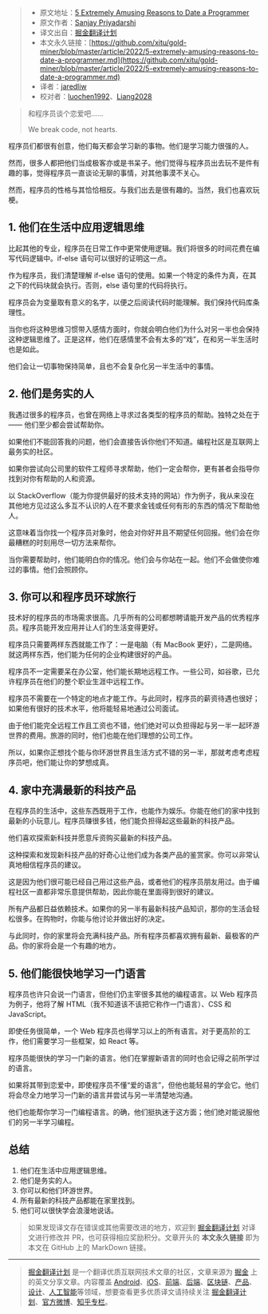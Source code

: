 > * 原文地址：[5 Extremely Amusing Reasons to Date a Programmer](https://javascript.plainenglish.io/5-extremely-amusing-reasons-to-date-a-programmer-7061ce80798a)
> * 原文作者：[Sanjay Priyadarshi](https://medium.com/@sanjay-priyadarshi)
> * 译文出自：[掘金翻译计划](https://github.com/xitu/gold-miner)
> * 本文永久链接：[https://github.com/xitu/gold-miner/blob/master/article/2022/5-extremely-amusing-reasons-to-date-a-programmer.md](https://github.com/xitu/gold-miner/blob/master/article/2022/5-extremely-amusing-reasons-to-date-a-programmer.md)
> * 译者：[jaredliw](https://github.com/jaredliw)
> * 校对者：[luochen1992](https://github.com/luochen1992)、[Liang2028](https://github.com/Liang2028)

> 和程序员谈个恋爱吧……
>
> We break code, not hearts.

程序员们都很有创意，他们每天都会学习新的事物。他们是学习能力很强的人。

然而，很多人都把他们当成极客亦或是书呆子。他们觉得与程序员出去玩不是件有趣的事，觉得程序员一直谈论无聊的事情，对其他事漠不关心。

然而，程序员的性格与其恰恰相反。与我们出去是很有趣的。当然，我们也喜欢玩梗。

## 1. 他们在生活中应用逻辑思维

比起其他的专业，程序员在日常工作中更常使用逻辑。我们将很多的时间花费在编写代码逻辑中。if-else 语句可以很好的证明这一点。

作为程序员，我们清楚理解 if-else 语句的使用。如果一个特定的条件为真，在其之下的代码块就会执行。否则，else 语句里的代码将执行。

程序员会为变量取有意义的名字，以便之后阅读代码时能理解。我们保持代码库条理性。

当你也将这种思维习惯带入感情方面时，你就会明白他们为什么对另一半也会保持这种逻辑思维了。正是这样，他们在感情里不会有太多的“戏”，在和另一半生活时也是如此。

他们会让一切事物保持简单，且也不会复杂化另一半生活中的事情。

## 2. 他们是务实的人

我遇过很多的程序员，也曾在网络上寻求过各类型的程序员的帮助。独特之处在于 —— 他们至少都会尝试帮助你。

如果他们不能回答我的问题，他们会直接告诉你他们不知道。编程社区是互联网上最务实的社区。

如果你尝试向公司里的软件工程师寻求帮助，他们一定会帮你，更有甚者会指导你找到对你有帮助的人和资源。

以 StackOverflow（能为你提供最好的技术支持的网站）作为例子，我从来没在其他地方见过这么多互不认识的人在不要求金钱或任何有形的东西的情况下帮助他人。

这意味着当你找一个程序员对象时，他会对你好并且不期望任何回报。他们会在你最糟糕的时刻用尽一切方法来帮你。

当你需要帮助时，他们能明白你的情况。他们会与你站在一起。他们不会做使你难过的事情。他们会照顾你。

## 3. 你可以和程序员环球旅行

技术好的程序员的市场需求很高。几乎所有的公司都想聘请能开发产品的优秀程序员。程序员能开发应用并让人们的生活变得更好。

程序员只需要两样东西就能工作了：一是电脑（有 MacBook 更好），二是网络。就这两样东西，他们能为任何的企业构建很好的产品。

程序员不一定需要呆在办公室，他们能长期地远程工作。一些公司，如谷歌，已允许程序员在他们的整个职业生涯中远程工作。

程序员不需要在一个特定的地点才能工作。与此同时，程序员的薪资待遇也很好；如果他有很好的技术水平，他将能轻易地通过公司面试。

由于他们能完全远程工作且工资也不错，他们绝对可以负担得起与另一半一起环游世界的费用。旅游的同时，他们也能在他们理想的公司工作。

所以，如果你正想找个能与你环游世界且生活方式不错的另一半，那就考虑考虑程序员吧，他们能让你的梦想成真。

## 4. 家中充满最新的科技产品

在程序员的生活中，这些东西既用于工作，也能作为娱乐。你能在他们的家中找到最新的小玩意儿。程序员赚很多钱，他们能负担得起这些最新的科技产品。

他们喜欢探索新科技并愿意斥资购买最新的科技产品。

这种探索和发现新科技产品的好奇心让他们成为各类产品的鉴赏家。你可以非常认真地相信程序员的建议。

这是因为他们很可能已经自己用过这些产品，或者他们的程序员朋友用过。由于编程社区一直都非常乐意提供帮助，因此你能在里面得到很好的建议。

所有产品都日益依赖技术。如果你的另一半有最新科技产品知识，那你的生活会轻松很多。在购物时，你能与他讨论并做出好的决定。

与此同时，你的家里将会充满科技产品。所有程序员都喜欢拥有最新、最极客的产品。你的家将会是一个有趣的地方。

## 5. 他们能很快地学习一门语言

程序员也许只会说一门语言，但他们仍主宰很多其他的编程语言。以 Web 程序员为例子，他将了解 HTML（我不知道该不该把它称作一门语言）、CSS 和 JavaScript。

即使任务很简单，一个 Web 程序员也得学习以上的所有语言。对于更高阶的工作，他们需要学习一些框架，如 React 等。

程序员能很快的学习一门新的语言。他们在掌握新语言的同时也会记得之前所学过的语言。

如果将其带到恋爱中，即使程序员不懂“爱的语言”，但他也能轻易的学会它。他们将会尽全力地学习一门新的语言并尝试与另一半清楚地沟通。

他们也能帮你学习一门编程语言。的确，他们挺执迷于这方面；他们绝对能说服他们的另一半学习编程。

## 总结

1. 他们在生活中应用逻辑思维。
2. 他们是务实的人。
3. 你可以和他们环游世界。
4. 所有最新的科技产品都能在家里找到。
5. 他们可以很快学会浪漫地说话。

> 如果发现译文存在错误或其他需要改进的地方，欢迎到 [掘金翻译计划](https://github.com/xitu/gold-miner) 对译文进行修改并 PR，也可获得相应奖励积分。文章开头的 **本文永久链接** 即为本文在 GitHub 上的 MarkDown 链接。

---

> [掘金翻译计划](https://github.com/xitu/gold-miner) 是一个翻译优质互联网技术文章的社区，文章来源为 [掘金](https://juejin.im) 上的英文分享文章。内容覆盖 [Android](https://github.com/xitu/gold-miner#android)、[iOS](https://github.com/xitu/gold-miner#ios)、[前端](https://github.com/xitu/gold-miner#前端)、[后端](https://github.com/xitu/gold-miner#后端)、[区块链](https://github.com/xitu/gold-miner#区块链)、[产品](https://github.com/xitu/gold-miner#产品)、[设计](https://github.com/xitu/gold-miner#设计)、[人工智能](https://github.com/xitu/gold-miner#人工智能)等领域，想要查看更多优质译文请持续关注 [掘金翻译计划](https://github.com/xitu/gold-miner)、[官方微博](http://weibo.com/juejinfanyi)、[知乎专栏](https://zhuanlan.zhihu.com/juejinfanyi)。